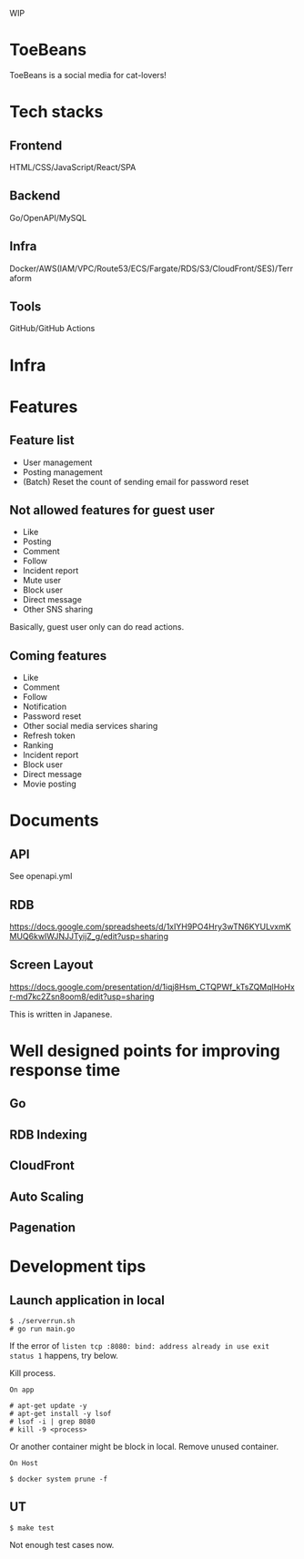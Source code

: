 WIP

# ToeBeans
ToeBeans is a social media for cat-lovers!

# Tech stacks
## Frontend
HTML/CSS/JavaScript/React/SPA

## Backend
Go/OpenAPI/MySQL

## Infra
Docker/AWS(IAM/VPC/Route53/ECS/Fargate/RDS/S3/CloudFront/SES)/Terraform

## Tools
GitHub/GitHub Actions

# Infra

# Features
## Feature list
- User management
- Posting management
- (Batch) Reset the count of sending email for password reset

## Not allowed features for guest user
- Like
- Posting
- Comment
- Follow
- Incident report
- Mute user
- Block user
- Direct message
- Other SNS sharing

Basically, guest user only can do read actions.

## Coming features
- Like
- Comment
- Follow
- Notification
- Password reset
- Other social media services sharing
- Refresh token
- Ranking
- Incident report
- Block user
- Direct message
- Movie posting

# Documents
## API
See openapi.yml

## RDB
https://docs.google.com/spreadsheets/d/1xIYH9PO4Hry3wTN6KYULvxmKMUQ6kwIWJNJJTyijZ_g/edit?usp=sharing

## Screen Layout
https://docs.google.com/presentation/d/1iqj8Hsm_CTQPWf_kTsZQMqlHoHxr-md7kc2Zsn8oom8/edit?usp=sharing

This is written in Japanese.

# Well designed points for improving response time
## Go
## RDB Indexing
## CloudFront
## Auto Scaling
## Pagenation

# Development tips
## Launch application in local
```
$ ./serverrun.sh
# go run main.go
```

If the error of `listen tcp :8080: bind: address already in use exit status 1` happens, try below.

Kill process.

```
On app

# apt-get update -y
# apt-get install -y lsof
# lsof -i | grep 8080
# kill -9 <process>
```

Or another container might be block in local.
Remove unused container.

```
On Host

$ docker system prune -f
```

## UT
```
$ make test
```

Not enough test cases now.